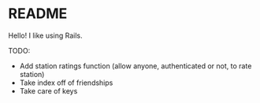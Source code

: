 # README

Hello! I like using Rails.

TODO:

* Add station ratings function (allow anyone, authenticated or not, to rate station)
* Take index off of friendships
* Take care of keys
